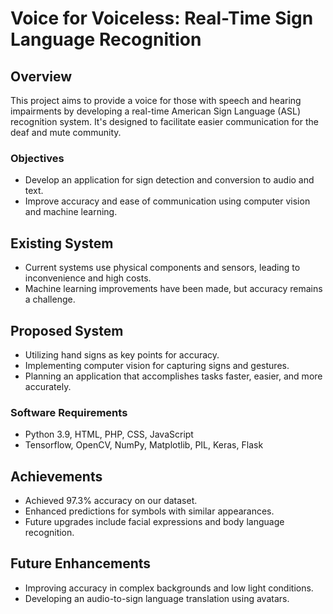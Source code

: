 # Voice for Voiceless: Real-Time Sign Language Recognition

## Overview
This project aims to provide a voice for those with speech and hearing impairments by developing a real-time American Sign Language (ASL) recognition system. It's designed to facilitate easier communication for the deaf and mute community.

### Objectives
- Develop an application for sign detection and conversion to audio and text.
- Improve accuracy and ease of communication using computer vision and machine learning.

## Existing System
- Current systems use physical components and sensors, leading to inconvenience and high costs.
- Machine learning improvements have been made, but accuracy remains a challenge.

## Proposed System
- Utilizing hand signs as key points for accuracy.
- Implementing computer vision for capturing signs and gestures.
- Planning an application that accomplishes tasks faster, easier, and more accurately.

### Software Requirements
- Python 3.9, HTML, PHP, CSS, JavaScript
- Tensorflow, OpenCV, NumPy, Matplotlib, PIL, Keras, Flask

## Achievements
- Achieved 97.3% accuracy on our dataset.
- Enhanced predictions for symbols with similar appearances.
- Future upgrades include facial expressions and body language recognition.

## Future Enhancements
- Improving accuracy in complex backgrounds and low light conditions.
- Developing an audio-to-sign language translation using avatars.
